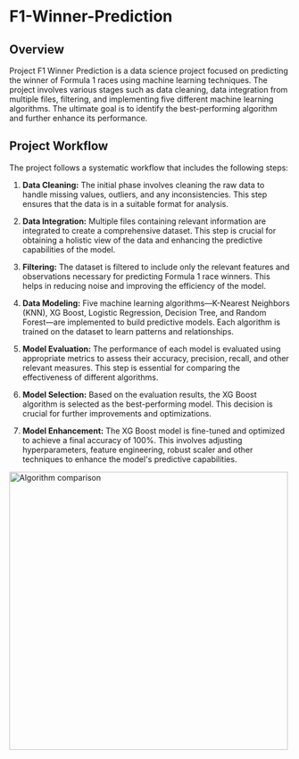 # F1-Winner-Prediction

## Overview

Project F1 Winner Prediction is a data science project focused on predicting the winner of Formula 1 races using machine learning techniques. The project involves various stages such as data cleaning, data integration from multiple files, filtering, and implementing five different machine learning algorithms. The ultimate goal is to identify the best-performing algorithm and further enhance its performance.

## Project Workflow

The project follows a systematic workflow that includes the following steps:

1. **Data Cleaning:** The initial phase involves cleaning the raw data to handle missing values, outliers, and any inconsistencies. This step ensures that the data is in a suitable format for analysis.

2. **Data Integration:** Multiple files containing relevant information are integrated to create a comprehensive dataset. This step is crucial for obtaining a holistic view of the data and enhancing the predictive capabilities of the model.

3. **Filtering:** The dataset is filtered to include only the relevant features and observations necessary for predicting Formula 1 race winners. This helps in reducing noise and improving the efficiency of the model.

4. **Data Modeling:** Five machine learning algorithms—K-Nearest Neighbors (KNN), XG Boost, Logistic Regression, Decision Tree, and Random Forest—are implemented to build predictive models. Each algorithm is trained on the dataset to learn patterns and relationships.

5. **Model Evaluation:** The performance of each model is evaluated using appropriate metrics to assess their accuracy, precision, recall, and other relevant measures. This step is essential for comparing the effectiveness of different algorithms.

6. **Model Selection:** Based on the evaluation results, the XG Boost algorithm is selected as the best-performing model. This decision is crucial for further improvements and optimizations.

7. **Model Enhancement:** The XG Boost model is fine-tuned and optimized to achieve a final accuracy of 100%. This involves adjusting hyperparameters, feature engineering, robust scaler and other techniques to enhance the model's predictive capabilities.

<img width="499" alt="Algorithm comparison" src="https://github.com/Shravan7398/F1-Winner-Prediction/assets/66254166/c391912c-aeba-48cc-854c-43d7a036313e">
